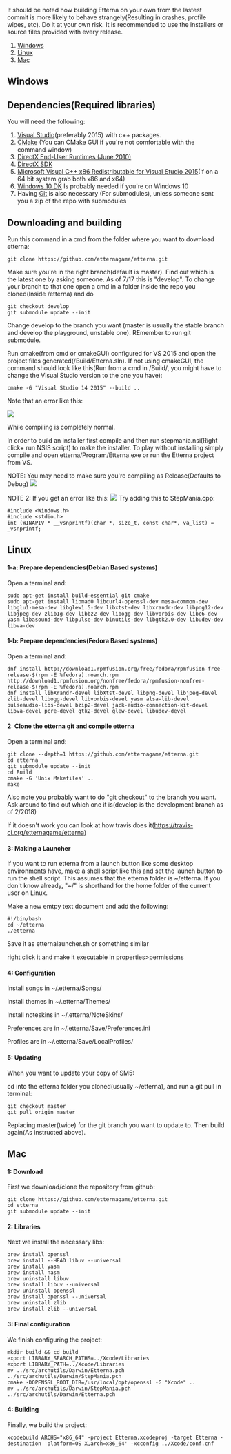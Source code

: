 
It should be noted how building Etterna on your own from the lastest commit is more likely to behave strangely(Resulting in crashes, profile wipes, etc). Do it at your own risk. It is recommended to use the installers or source files provided with every release.

1. <a href="#windows">Windows</a>
1. <a href="#linux">Linux</a>
1. <a href="#mac">Mac</a>

<a name="windows" />

##  Windows

##  Dependencies(Required libraries)


You will need the following:

1. <a href="https://www.visualstudio.com/">Visual Studio</a>(preferably 2015) with c++ packages.
1. <a href="http://www.cmake.org/">CMake</a> (You can CMake GUI if you're not comfortable with the command window)
1. <a href="http://www.microsoft.com/en-us/download/details.aspx?id=8109">DirectX End-User Runtimes (June 2010)</a>
1. <a href="https://www.microsoft.com/en-us/download/details.aspx?id=6812">DirectX SDK</a>
1. <a href="http://www.microsoft.com/en-us/download/details.aspx?id=48145">Microsoft Visual C++ x86 Redistributable for Visual Studio 2015</a>(If on a 64 bit system grab both x86 and x64)
1. <a href="https://developer.microsoft.com/en-us/windows/downloads/windows-10-sdk">Windows 10 DK</a> Is probably needed if you're on Windows 10
1. Having <a href="https://git-scm.com/downloads">Git</a> is also necessary (For submodules), unless someone sent you a zip of the repo with submodules

## Downloading and building


Run this command in a cmd from the folder where you want to download etterna:

    git clone https://github.com/etternagame/etterna.git

Make sure you're in the right branch(default is master). Find out which is the latest one by asking someone. As of 7/17 this is "develop". To change your branch to that one open a cmd in a folder inside the repo you cloned(Inside /etterna) and do

    git checkout develop
    git submodule update --init

Change develop to the branch you want (master is usually the stable branch and develop the playground, unstable one). REmember to run git submodule.

Run cmake(from cmd or cmakeGUI) configured for VS 2015 and open the project files generated(/Build/Etterna.sln). If not using cmakeGUI, the command should look like this(Run from a cmd in /Build/, you might have to change the Visual Studio version to the one you have):

    cmake -G "Visual Studio 14 2015" --build ..

Note that an error like this:

![](https://cdn.discordapp.com/attachments/326225923240230923/337716512758562817/unknown.png)

While compiling is completely normal.


In order to build an installer first compile and then run stepmania.nsi(Right click+ run NSIS script) to make the installer.
To play without installing simply compile and open etterna/Program/Etterna.exe or run the Etterna project from VS.

NOTE: You may need to make sure you're compiling as Release(Defaults to Debug)
![](https://cdn.discordapp.com/attachments/326225923240230923/337715335480475650/unknown.png)

NOTE 2: If you get an error like this:
![](http://vivide.re/863GDX4n.png)
Try adding this to StepMania.cpp:
```
#include <Windows.h>
#include <stdio.h>
int (WINAPIV * __vsnprintf)(char *, size_t, const char*, va_list) = _vsnprintf;
```

<a name="linux" />

##  Linux

#### 1-a: Prepare dependencies(Debian Based systems) ####

Open a terminal and:
```
sudo apt-get install build-essential git cmake
sudo apt-get install libmad0 libcurl4-openssl-dev mesa-common-dev libglu1-mesa-dev libglew1.5-dev libxtst-dev libxrandr-dev libpng12-dev libjpeg-dev zlib1g-dev libbz2-dev libogg-dev libvorbis-dev libc6-dev yasm libasound-dev libpulse-dev binutils-dev libgtk2.0-dev libudev-dev libva-dev
```

#### 1-b: Prepare dependencies(Fedora Based systems) ####

Open a terminal and:
```
dnf install http://download1.rpmfusion.org/free/fedora/rpmfusion-free-release-$(rpm -E %fedora).noarch.rpm http://download1.rpmfusion.org/nonfree/fedora/rpmfusion-nonfree-release-$(rpm -E %fedora).noarch.rpm
dnf install libXrandr-devel libXtst-devel libpng-devel libjpeg-devel zlib-devel libogg-devel libvorbis-devel yasm alsa-lib-devel pulseaudio-libs-devel bzip2-devel jack-audio-connection-kit-devel libva-devel pcre-devel gtk2-devel glew-devel libudev-devel
```

#### 2: Clone the etterna git and compile etterna ####

Open a terminal and:
```
git clone --depth=1 https://github.com/etternagame/etterna.git
cd etterna
git submodule update --init
cd Build
cmake -G 'Unix Makefiles' ..
make
```

Also note you probably want to do "git checkout" to the branch you want. Ask around to find out which one it is(develop is the development branch as of 2/2018)

If it doesn't work you can look at how travis does it(https://travis-ci.org/etternagame/etterna)

#### 3: Making a Launcher ####

If you want to run etterna from a launch button like some desktop environments have, make a shell script like this and set the launch button to run the shell script. This assumes that the etterna folder is ~/etterna. If you don't know already, "~/" is shorthand for the home folder of the current user on Linux.

Make a new emtpy text document and add the following:
```
#!/bin/bash
cd ~/etterna
./etterna
```
Save it as etternalauncher.sh or something similar

right click it and make it executable in properties>permissions

#### 4: Configuration ####

Install songs in ~/.etterna/Songs/ 

Install themes in ~/.etterna/Themes/ 

Install noteskins in ~/.etterna/NoteSkins/ 

Preferences are in ~/.etterna/Save/Preferences.ini 

Profiles are in ~/.etterna/Save/LocalProfiles/ 

#### 5: Updating ###

When you want to update your copy of SM5: 

cd into the etterna folder you cloned(usually ~/etterna), and run a git pull in terminal:

```
git checkout master
git pull origin master
```

Replacing master(twice) for the git branch you want to update to. Then build again(As instructed above).



<a name="mac" />

##  Mac

#### 1: Download ####

First we download/clone the repository from github:

```
git clone https://github.com/etternagame/etterna.git
cd etterna
git submodule update --init
```

#### 2: Libraries ####

Next we install the necessary libs:

```
brew install openssl
brew install --HEAD libuv --universal
brew install yasm
brew install nasm
brew uninstall libuv
brew install libuv --universal
brew uninstall openssl
brew install openssl --universal
brew uninstall zlib
brew install zlib --universal
```

#### 3: Final configuration ####

We finish configuring the project:

```
mkdir build && cd build
export LIBRARY_SEARCH_PATHS=../Xcode/Libraries
export LIBRARY_PATH=../Xcode/Libraries
mv ../src/archutils/Darwin/Etterna.pch ../src/archutils/Darwin/StepMania.pch
cmake -DOPENSSL_ROOT_DIR=/usr/local/opt/openssl -G "Xcode" ..
mv ../src/archutils/Darwin/StepMania.pch ../src/archutils/Darwin/Etterna.pch
```

#### 4: Building ####

Finally, we build the project:

```
xcodebuild ARCHS="x86_64" -project Etterna.xcodeproj -target Etterna -destination 'platform=OS X,arch=x86_64' -xcconfig ../Xcode/conf.cnf
```
